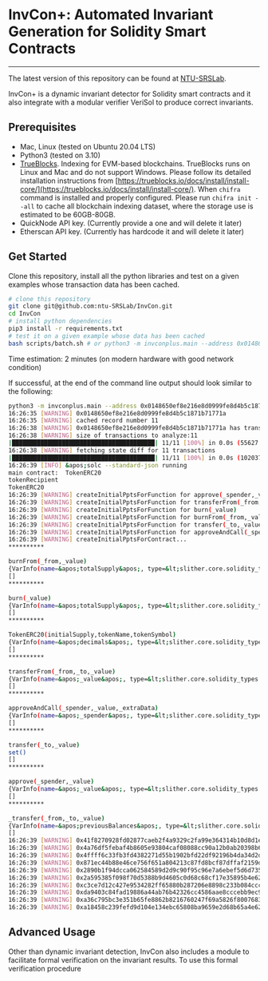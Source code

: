 # InvCon+: Automated Invariant Generation for Solidity Smart Contracts 
---
The latest version of this repository can be found at [NTU-SRSLab](git@github.com:ntu-SRSLab/InvCon.git).

InvCon+ is a dynamic invariant detector for Solidity smart contracts and it also integrate with a modular verifier VeriSol to produce correct invariants.

## Prerequisites
+ Mac, Linux (tested on Ubuntu 20.04 LTS)
+ Python3 (tested on 3.10) 
+ [TrueBlocks](https://trueblocks.io/docs/). Indexing for EVM-based blockchains. 
TrueBlocks runs on Linux and Mac and do not support Windows. Please follow its detailed installation instructions from [https://trueblocks.io/docs/install/install-core/](https://trueblocks.io/docs/install/install-core/). 
When ``chifra`` command is installed and properly configured. Please run ``chifra init --all`` to cache all blockchain indexing dataset, where the storage use is estimated to be 60GB-80GB.
+ QuickNode API key. (Currently provide a one and will delete it later)
+ Etherscan API key. (Currently has hardcode it and will delete it later)

## Get Started
Clone this repository, install all the python libraries and test on a given examples whose transaction data has been cached.
```sh 
# clone this repository
git clone git@github.com:ntu-SRSLab/InvCon.git
cd InvCon
# install python dependencies
pip3 install -r requirements.txt
# test it on a given example whose data has been cached
bash scripts/batch.sh # or python3 -m invconplus.main --address 0x0148650ef8e216e8d0999fe8d4b5c1871b71771a
```

Time estimation: 2 minutes (on modern hardware with good network condition)

If successful, at the end of the command line output should look similar to the following:
```sh
python3 -m invconplus.main --address 0x0148650ef8e216e8d0999fe8d4b5c1871b71771a
16:26:35 [WARNING] 0x0148650ef8e216e8d0999fe8d4b5c1871b71771a
16:26:35 [WARNING] cached record number 11
16:26:38 [WARNING] 0x0148650ef8e216e8d0999fe8d4b5c1871b71771a has transactions no less than 11
16:26:38 [WARNING] size of transactions to analyze:11
|████████████████████████████████████████| 11/11 [100%] in 0.0s (55627.05/s) 
16:26:38 [WARNING] fetching state diff for 11 transactions
|████████████████████████████████████████| 11/11 [100%] in 0.0s (102037.24/s) 
16:26:39 [INFO] &apos;solc --standard-json running
main contract:  TokenERC20
tokenRecipient
TokenERC20
16:26:39 [WARNING] createInitialPptsForFunction for approve(_spender,_value)
16:26:39 [WARNING] createInitialPptsForFunction for transferFrom(_from,_to,_value)
16:26:39 [WARNING] createInitialPptsForFunction for burn(_value)
16:26:39 [WARNING] createInitialPptsForFunction for burnFrom(_from,_value)
16:26:39 [WARNING] createInitialPptsForFunction for transfer(_to,_value)
16:26:39 [WARNING] createInitialPptsForFunction for approveAndCall(_spender,_value,_extraData)
16:26:39 [WARNING] createInitialPptsForContract...
**********

burnFrom(_from,_value)
{VarInfo(name=&apos;totalSupply&apos;, type=&lt;slither.core.solidity_types.elementary_type.ElementaryType object at 0x7c6d7d652770&gt;, vartype=&lt;VarType.STATEVAR: 0&gt;, derivation=None), VarInfo(name=&apos;_value&apos;, type=&lt;slither.core.solidity_types.elementary_type.ElementaryType object at 0x7c6d7d652170&gt;, vartype=&lt;VarType.TXVAR: 1&gt;, derivation=None), VarInfo(name=&apos;allowance[_from][msg.sender]&apos;, type=&apos;uint256&apos;, vartype=&lt;VarType.STATEVAR: 0&gt;, derivation=&lt;invconplus.derivation.binary.MappingItem.MappingItem object at 0x7c6d7cc42bf0&gt;), VarInfo(name=&apos;balanceOf[_from]&apos;, type=&apos;uint256&apos;, vartype=&lt;VarType.STATEVAR: 0&gt;, derivation=&lt;invconplus.derivation.binary.MappingItem.MappingItem object at 0x7c6d7cc42530&gt;)}
[]
**********

burn(_value)
{VarInfo(name=&apos;totalSupply&apos;, type=&lt;slither.core.solidity_types.elementary_type.ElementaryType object at 0x7c6d7d652770&gt;, vartype=&lt;VarType.STATEVAR: 0&gt;, derivation=None), VarInfo(name=&apos;_value&apos;, type=&lt;slither.core.solidity_types.elementary_type.ElementaryType object at 0x7c6d7d651db0&gt;, vartype=&lt;VarType.TXVAR: 1&gt;, derivation=None), VarInfo(name=&apos;balanceOf[msg.sender]&apos;, type=&apos;uint256&apos;, vartype=&lt;VarType.STATEVAR: 0&gt;, derivation=&lt;invconplus.derivation.binary.MappingItem.MappingItem object at 0x7c6d7cc42ec0&gt;)}
[]
**********

TokenERC20(initialSupply,tokenName,tokenSymbol)
{VarInfo(name=&apos;decimals&apos;, type=&lt;slither.core.solidity_types.elementary_type.ElementaryType object at 0x7c6d7d652530&gt;, vartype=&lt;VarType.STATEVAR: 0&gt;, derivation=None), VarInfo(name=&apos;name&apos;, type=&lt;slither.core.solidity_types.elementary_type.ElementaryType object at 0x7c6d7d61c880&gt;, vartype=&lt;VarType.STATEVAR: 0&gt;, derivation=None), VarInfo(name=&apos;symbol&apos;, type=&lt;slither.core.solidity_types.elementary_type.ElementaryType object at 0x7c6d7d652440&gt;, vartype=&lt;VarType.STATEVAR: 0&gt;, derivation=None), VarInfo(name=&apos;balanceOf[msg.sender]&apos;, type=&apos;uint256&apos;, vartype=&lt;VarType.STATEVAR: 0&gt;, derivation=&lt;invconplus.derivation.binary.MappingItem.MappingItem object at 0x7c6d7cc43880&gt;), VarInfo(name=&apos;tokenName&apos;, type=&lt;slither.core.solidity_types.elementary_type.ElementaryType object at 0x7c6d7d61fdf0&gt;, vartype=&lt;VarType.TXVAR: 1&gt;, derivation=None), VarInfo(name=&apos;initialSupply&apos;, type=&lt;slither.core.solidity_types.elementary_type.ElementaryType object at 0x7c6d7d61c520&gt;, vartype=&lt;VarType.TXVAR: 1&gt;, derivation=None), VarInfo(name=&apos;tokenSymbol&apos;, type=&lt;slither.core.solidity_types.elementary_type.ElementaryType object at 0x7c6d7d61feb0&gt;, vartype=&lt;VarType.TXVAR: 1&gt;, derivation=None), VarInfo(name=&apos;totalSupply&apos;, type=&lt;slither.core.solidity_types.elementary_type.ElementaryType object at 0x7c6d7d652770&gt;, vartype=&lt;VarType.STATEVAR: 0&gt;, derivation=None)}
[]
**********

transferFrom(_from,_to,_value)
{VarInfo(name=&apos;_value&apos;, type=&lt;slither.core.solidity_types.elementary_type.ElementaryType object at 0x7c6d7d6510c0&gt;, vartype=&lt;VarType.TXVAR: 1&gt;, derivation=None), VarInfo(name=&apos;allowance[_from][msg.sender]&apos;, type=&apos;uint256&apos;, vartype=&lt;VarType.STATEVAR: 0&gt;, derivation=&lt;invconplus.derivation.binary.MappingItem.MappingItem object at 0x7c6d7cc43820&gt;)}
[]
**********

approveAndCall(_spender,_value,_extraData)
{VarInfo(name=&apos;_spender&apos;, type=&lt;slither.core.solidity_types.elementary_type.ElementaryType object at 0x7c6d7d651720&gt;, vartype=&lt;VarType.TXVAR: 1&gt;, derivation=None), VarInfo(name=&apos;spender&apos;, type=&lt;slither.core.solidity_types.user_defined_type.UserDefinedType object at 0x7c6d7cdc08b0&gt;, vartype=&lt;VarType.LOCALVAR: 2&gt;, derivation=None)}
[]
**********

transfer(_to,_value)
set()
[]
**********

approve(_spender,_value)
{VarInfo(name=&apos;_value&apos;, type=&lt;slither.core.solidity_types.elementary_type.ElementaryType object at 0x7c6d7d650580&gt;, vartype=&lt;VarType.TXVAR: 1&gt;, derivation=None), VarInfo(name=&apos;allowance[msg.sender][_spender]&apos;, type=&apos;uint256&apos;, vartype=&lt;VarType.STATEVAR: 0&gt;, derivation=&lt;invconplus.derivation.binary.MappingItem.MappingItem object at 0x7c6d7cc9d1b0&gt;)}
[]
**********

_transfer(_from,_to,_value)
{VarInfo(name=&apos;previousBalances&apos;, type=&lt;slither.core.solidity_types.elementary_type.ElementaryType object at 0x7c6d7d6f0640&gt;, vartype=&lt;VarType.LOCALVAR: 2&gt;, derivation=None), VarInfo(name=&apos;balanceOf[_from]&apos;, type=&apos;uint256&apos;, vartype=&lt;VarType.STATEVAR: 0&gt;, derivation=&lt;invconplus.derivation.binary.MappingItem.MappingItem object at 0x7c6d7cc9d600&gt;), VarInfo(name=&apos;_value&apos;, type=&lt;slither.core.solidity_types.elementary_type.ElementaryType object at 0x7c6d7d61f580&gt;, vartype=&lt;VarType.TXVAR: 1&gt;, derivation=None), VarInfo(name=&apos;balanceOf[_to]&apos;, type=&apos;uint256&apos;, vartype=&lt;VarType.STATEVAR: 0&gt;, derivation=&lt;invconplus.derivation.binary.MappingItem.MappingItem object at 0x7c6d7cc9d9f0&gt;), VarInfo(name=&apos;_to&apos;, type=&lt;slither.core.solidity_types.elementary_type.ElementaryType object at 0x7c6d7d61cd90&gt;, vartype=&lt;VarType.TXVAR: 1&gt;, derivation=None)}
[]
16:26:39 [WARNING] 0x41f8270928fd02877caeb2f4a9329c2fa99e364314b10d8d1e6994150dd1d84etransfer(_to,_value)
16:26:39 [WARNING] 0x4a76df5febaf4b8605e93804caf08088cc90a12b0ab20398b67ebc0f8be3d341approve(_spender,_value)
16:26:39 [WARNING] 0x4ffff6c33fb3fd4382271d55b1902bfd22df92196b4da34d2d16a839333897fctransferFrom(_from,_to,_value)
16:26:39 [WARNING] 0x871ec44b88e46ce756f651a804213c87fd8bcf87dffaf2159dcd3e6b1b8c03dctransfer(_to,_value)
16:26:39 [WARNING] 0x2890b1f94dcca062584589d2d9c90f95c96e7a6ebef5d6d7353694c0f232721etransferFrom(_from,_to,_value)
16:26:39 [WARNING] 0x2a595385f098f70d5388b9d4605c0d68c68cf17e35895b4e622291a4ed3ae6b8transfer(_to,_value)
16:26:39 [WARNING] 0xc3ce7d12c427e9534282ff65880b287206e8898c233b084ccc276bc22b045337transfer(_to,_value)
16:26:39 [WARNING] 0xda9403c84fad19886a44ab76b42326cc4586aae8cccebb9ec9fa63ce3f160487transfer(_to,_value)
16:26:39 [WARNING] 0xa36c795bc3e351b65fe8862b8216760247f69a5826f800768344a0aabfac3e61approve(_spender,_value)
16:26:39 [WARNING] 0xa18458c239fefd9d104e134ebc65808ba9659e2d68b65a4e62aac9ae3e79c22dtransferFrom(_from,_to,_value)
```

## Advanced Usage

Other than dynamic invariant detection, InvCon also includes a module to facilitate formal verification on the invariant results.
To use this formal verification procedure 


